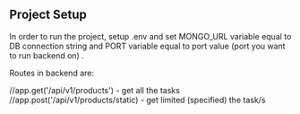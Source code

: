 ## Project Setup



In order to run the project, setup .env and set MONGO_URL variable equal to DB connection string and PORT variable equal to port value (port you want to run backend on) .


Routes in backend are: 

//app.get('/api/v1/products')   - get all the tasks  
//app.post('/api/v1/products/static) - get limited (specified) the task/s
